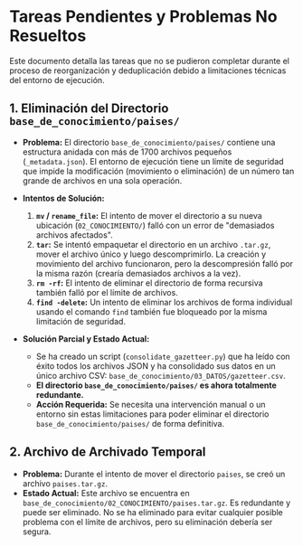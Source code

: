 # Tareas Pendientes y Problemas No Resueltos

Este documento detalla las tareas que no se pudieron completar durante el proceso de reorganización y deduplicación debido a limitaciones técnicas del entorno de ejecución.

## 1. Eliminación del Directorio `base_de_conocimiento/paises/`

*   **Problema:** El directorio `base_de_conocimiento/paises/` contiene una estructura anidada con más de 1700 archivos pequeños (`_metadata.json`). El entorno de ejecución tiene un límite de seguridad que impide la modificación (movimiento o eliminación) de un número tan grande de archivos en una sola operación.

*   **Intentos de Solución:**
    1.  **`mv` / `rename_file`:** El intento de mover el directorio a su nueva ubicación (`02_CONOCIMIENTO/`) falló con un error de "demasiados archivos afectados".
    2.  **`tar`:** Se intentó empaquetar el directorio en un archivo `.tar.gz`, mover el archivo único y luego descomprimirlo. La creación y movimiento del archivo funcionaron, pero la descompresión falló por la misma razón (crearía demasiados archivos a la vez).
    3.  **`rm -rf`:** El intento de eliminar el directorio de forma recursiva también falló por el límite de archivos.
    4.  **`find -delete`:** Un intento de eliminar los archivos de forma individual usando el comando `find` también fue bloqueado por la misma limitación de seguridad.

*   **Solución Parcial y Estado Actual:**
    *   Se ha creado un script (`consolidate_gazetteer.py`) que ha leído con éxito todos los archivos JSON y ha consolidado sus datos en un único archivo CSV: `base_de_conocimiento/03_DATOS/gazetteer.csv`.
    *   **El directorio `base_de_conocimiento/paises/` es ahora totalmente redundante.**
    *   **Acción Requerida:** Se necesita una intervención manual o un entorno sin estas limitaciones para poder eliminar el directorio `base_de_conocimiento/paises/` de forma definitiva.

## 2. Archivo de Archivado Temporal

*   **Problema:** Durante el intento de mover el directorio `paises`, se creó un archivo `paises.tar.gz`.
*   **Estado Actual:** Este archivo se encuentra en `base_de_conocimiento/02_CONOCIMIENTO/paises.tar.gz`. Es redundante y puede ser eliminado. No se ha eliminado para evitar cualquier posible problema con el límite de archivos, pero su eliminación debería ser segura.
